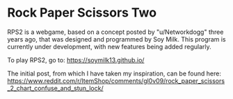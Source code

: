 # Rock Paper Scissors Two

RPS2 is a webgame, based on a concept posted by "u/Networkdogg" three years ago, that was designed and programmed by Soy Milk. This program is currently under development, with new features being added regularly.

To play RPS2, go to:
https://soymilk13.github.io/

The initial post, from which I have taken my inspiration, can be found here:
https://www.reddit.com/r/ItemShop/comments/gl0v09/rock_paper_scissors_2_chart_confuse_and_stun_lock/
